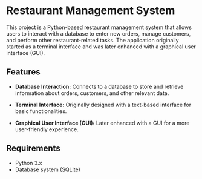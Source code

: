 # Restaurant Management System

This project is a Python-based restaurant management system that allows users to interact with a database to enter new orders, manage customers, and perform other restaurant-related tasks. The application originally started as a terminal interface and was later enhanced with a graphical user interface (GUI).

## Features

- **Database Interaction:** Connects to a database to store and retrieve information about orders, customers, and other relevant data.

- **Terminal Interface:** Originally designed with a text-based interface for basic functionalities.

- **Graphical User Interface (GUI):** Later enhanced with a GUI for a more user-friendly experience.

## Requirements

- Python 3.x
- Database system (SQLite)
